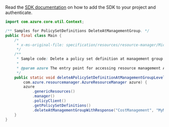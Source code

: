 Read the [SDK documentation](https://github.com/Azure/azure-sdk-for-java/blob/azure-resourcemanager_2.15.0/sdk/resourcemanager/azure-resourcemanager/README.md) on how to add the SDK to your project and authenticate.

```java
import com.azure.core.util.Context;

/** Samples for PolicySetDefinitions DeleteAtManagementGroup. */
public final class Main {
    /*
     * x-ms-original-file: specification/resources/resource-manager/Microsoft.Authorization/stable/2021-06-01/examples/deletePolicySetDefinitionAtManagementGroup.json
     */
    /**
     * Sample code: Delete a policy set definition at management group level.
     *
     * @param azure The entry point for accessing resource management APIs in Azure.
     */
    public static void deleteAPolicySetDefinitionAtManagementGroupLevel(
        com.azure.resourcemanager.AzureResourceManager azure) {
        azure
            .genericResources()
            .manager()
            .policyClient()
            .getPolicySetDefinitions()
            .deleteAtManagementGroupWithResponse("CostManagement", "MyManagementGroup", Context.NONE);
    }
}
```
